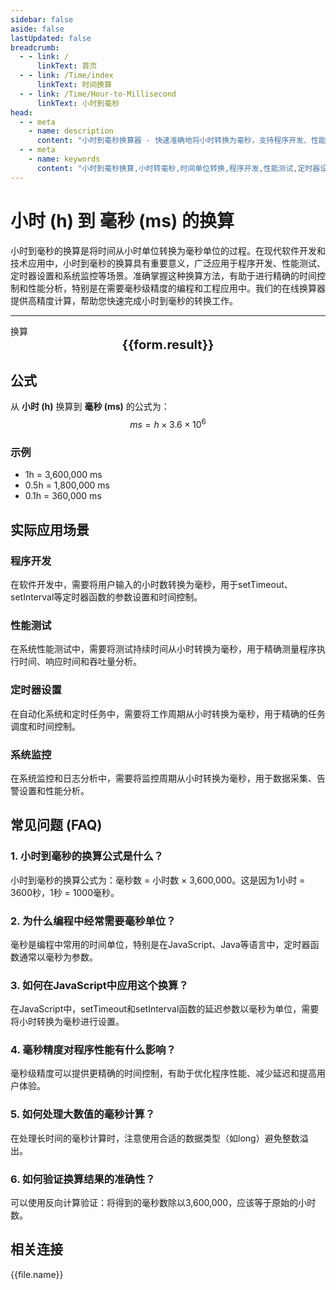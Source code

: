 ```yaml
---
sidebar: false
aside: false
lastUpdated: false
breadcrumb:
  - - link: /
      linkText: 首页
  - - link: /Time/index
      linkText: 时间换算
  - - link: /Time/Hour-to-Millisecond
      linkText: 小时到毫秒
head:
  - - meta
    - name: description
      content: "小时到毫秒换算器 - 快速准确地将小时转换为毫秒，支持程序开发、性能测试、定时器设置等多种应用场景。提供详细的换算公式和实用示例。"
  - - meta
    - name: keywords
      content: "小时到毫秒换算,小时转毫秒,时间单位转换,程序开发,性能测试,定时器设置,时间换算器,小时毫秒转换,时间计算,毫秒计时,编程时间,时间测量工具"
---
```

# 小时 (h) 到 毫秒 (ms) 的换算

小时到毫秒的换算是将时间从小时单位转换为毫秒单位的过程。在现代软件开发和技术应用中，小时到毫秒的换算具有重要意义，广泛应用于程序开发、性能测试、定时器设置和系统监控等场景。准确掌握这种换算方法，有助于进行精确的时间控制和性能分析，特别是在需要毫秒级精度的编程和工程应用中。我们的在线换算器提供高精度计算，帮助您快速完成小时到毫秒的转换工作。

---
<script setup>
import { onMounted, reactive, inject, ref } from 'vue'
import { NButton,NForm ,NFormItem,NInput,NInputNumber,NSelect,NCard,useMessage,NGrid ,NGi  } from 'naive-ui'
import { defineClientComponent } from 'vitepress'
import { Time } from '../../files';

const convert = inject('convert')
const seoKey = [
  '时分等于秒的单位',
  '秒转换',
  '秒的符号',
  '小时单位',
  '小时的单位',
  '时间符号',
  '秒换算小时',
  'hours什么意思',
  '分钟的单位',
  'h是什么单位',
  '时间计算器 小时',
  '时间换算单位',
  '时间单位转换',
  'hr是什么单位',
  '时间换算器在线使用',
  '时分秒符号',
  '小时的英文',
  '小时英文',
  '秒的单位换算',
  '分秒符号',
  '分钟单位',
  '时间单位换算',
  '时间转换器',
  '分钟缩写',
  '时间换算',
  '分钟',
  '秒',
  'hour',
  'hours'
]
const form = reactive({
  number: null,
  result: '',
  title: '小时到毫秒换算器',
  seoKey: [
    '小时到毫秒换算', '小时转毫秒', '时间单位转换', '程序开发',
    '性能测试', '定时器设置', '时间换算器', '小时毫秒转换',
    '时间计算', '毫秒计时', '编程时间', '时间测量工具',
    '系统监控', '时间控制', '性能分析', '时间单位',
    '换算公式', '时间转换', '毫秒计算', '编程工具'
  ]
})

const convertHandler = () => {
  if (form.number !== null && !isNaN(form.number)) {
    const convertedValue = parseFloat(form.number) * 3600000
    form.result = `${form.number}h = ${convertedValue.toFixed(0)}ms`
  } else {
    form.result = '请输入有效的数值。'
  }
}
</script>

<n-form size="large" :model="form">
  <n-form-item label="小时 (h)">
    <n-input-number v-model:value="form.number" placeholder="输入小时" style="width: 100%" />
  </n-form-item>
  <n-form-item>
    <n-button type="info" @click="convertHandler" block>换算</n-button>
  </n-form-item>
</n-form>

<n-card :title="form.title" embedded :bordered="false" hoverable segmented>
  <div style="text-align:center;font-size:20px;">
    <strong>{{form.result}}</strong>
  </div>
  <template #footer>
    <div style="display: flex; flex-wrap: wrap; gap: 8px; justify-content: center;">
      <span v-for="keyword in form.seoKey" :key="keyword" style="background: #f0f0f0; padding: 4px 8px; border-radius: 4px; font-size: 12px; color: #666;">
        {{keyword}}
      </span>
    </div>
  </template>
</n-card>

## 公式

从 **小时 (h)** 换算到 **毫秒 (ms)** 的公式为：
$$ ms = h \times 3.6 \times 10^{6} $$

### 示例
- 1h = 3,600,000 ms
- 0.5h = 1,800,000 ms
- 0.1h = 360,000 ms

## 实际应用场景

### 程序开发
在软件开发中，需要将用户输入的小时数转换为毫秒，用于setTimeout、setInterval等定时器函数的参数设置和时间控制。

### 性能测试
在系统性能测试中，需要将测试持续时间从小时转换为毫秒，用于精确测量程序执行时间、响应时间和吞吐量分析。

### 定时器设置
在自动化系统和定时任务中，需要将工作周期从小时转换为毫秒，用于精确的任务调度和时间控制。

### 系统监控
在系统监控和日志分析中，需要将监控周期从小时转换为毫秒，用于数据采集、告警设置和性能分析。

## 常见问题 (FAQ)

### 1. 小时到毫秒的换算公式是什么？
小时到毫秒的换算公式为：毫秒数 = 小时数 × 3,600,000。这是因为1小时 = 3600秒，1秒 = 1000毫秒。

### 2. 为什么编程中经常需要毫秒单位？
毫秒是编程中常用的时间单位，特别是在JavaScript、Java等语言中，定时器函数通常以毫秒为参数。

### 3. 如何在JavaScript中应用这个换算？
在JavaScript中，setTimeout和setInterval函数的延迟参数以毫秒为单位，需要将小时转换为毫秒进行设置。

### 4. 毫秒精度对程序性能有什么影响？
毫秒级精度可以提供更精确的时间控制，有助于优化程序性能、减少延迟和提高用户体验。

### 5. 如何处理大数值的毫秒计算？
在处理长时间的毫秒计算时，注意使用合适的数据类型（如long）避免整数溢出。

### 6. 如何验证换算结果的准确性？
可以使用反向计算验证：将得到的毫秒数除以3,600,000，应该等于原始的小时数。
## 相关连接
<n-grid x-gap="12" :cols="2">
  <n-gi v-for="(file, index) in Time" :key="index">
    <n-button
      text
      tag="a"
      :href="file.path"
      type="info"
    >
      {{file.name}}
    </n-button>
  </n-gi>
</n-grid>